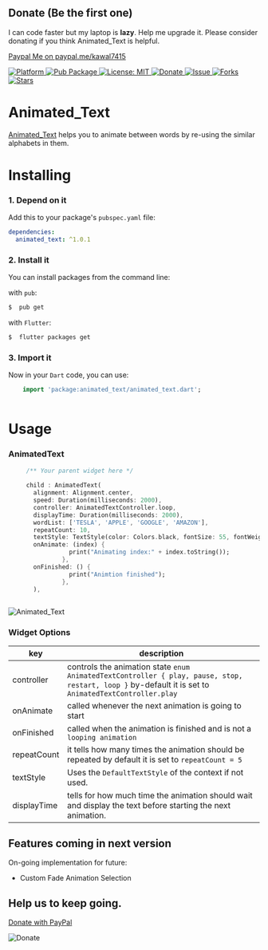 ## Donate (Be the first one)

I can code faster but my laptop is **lazy**. Help me upgrade it. Please consider donating if you think Animated_Text is helpful. 

[Paypal Me on paypal.me/kawal7415](https://www.paypal.me/kawal7415)

  <a href="https://flutter.io">  
    <img src="https://img.shields.io/badge/Platform-Flutter-yellow.svg"  
      alt="Platform" />  
  </a> 
   <a href="https://pub.dartlang.org/packages/animated_text">  
    <img src="https://img.shields.io/pub/v/animated_text.svg"  
      alt="Pub Package" />  
  </a>
   <a href="https://opensource.org/licenses/MIT">  
    <img src="https://img.shields.io/badge/License-MIT-red.svg"  
      alt="License: MIT" />  
  </a>  
   <a href="https://www.paypal.me/kawal7415">  
    <img src="https://img.shields.io/badge/Donate-PayPal-green.svg"  
      alt="Donate" />  
  </a>
   <a href="https://github.com/kawal7415/animated_text/issues">  
    <img src="https://img.shields.io/github/issues/kawal7415/animated_text"  
      alt="Issue" />  
  </a> 
   <a href="https://github.com/kawal7415/animated_text/network">  
    <img src="https://img.shields.io/github/forks/kawal7415/animated_text"  
      alt="Forks" />  
  </a> 
   <a href="https://github.com/kawal7415/animated_text/stargazers">  
    <img src="https://img.shields.io/github/stars/kawal7415/animated_text"  
      alt="Stars" />  
  </a>

# Animated_Text

[Animated_Text](https://www.pub.dev/packages/animated_text) helps you to animate between words by re-using the similar alphabets in them.


# Installing

### 1. Depend on it
Add this to your package's `pubspec.yaml` file:

```yaml
dependencies:
  animated_text: ^1.0.1
```

### 2. Install it

You can install packages from the command line:

with `pub`:

```css
$  pub get
```

with `Flutter`:

```css
$  flutter packages get
```

### 3. Import it

Now in your `Dart` code, you can use: 

````dart
    import 'package:animated_text/animated_text.dart';
    
````


# Usage

 ### AnimatedText
 
 ````dart
      /** Your parent widget here */
      
      child : AnimatedText(
        alignment: Alignment.center,
        speed: Duration(milliseconds: 2000),
        controller: AnimatedTextController.loop,
        displayTime: Duration(milliseconds: 2000),
        wordList: ['TESLA', 'APPLE', 'GOOGLE', 'AMAZON'],
        repeatCount: 10,
        textStyle: TextStyle(color: Colors.black, fontSize: 55, fontWeight: FontWeight.w700),
        onAnimate: (index) {
                  print("Animating index:" + index.toString());
                },
        onFinished: () {
                  print("Animtion finished");
                },
        ),
      
   ````
 
<img src="https://github.com/kawal7415/animated_text/blob/master/tesla.gif?raw=true" 
      alt="Animated_Text" /> 
  

### Widget Options
key | description
------------ | -------------
 controller | controls the animation state ````enum AnimatedTextController { play, pause, stop, restart, loop }```` by-default it is set to ````AnimatedTextController.play````
 onAnimate | called whenever the next animation is going to start
 onFinished | called when the animation is finished and is not a ````looping animation````
 repeatCount | it tells how many times the animation should be repeated by default it is set to ````repeatCount = 5````
 textStyle | Uses the ````DefaultTextStyle```` of the context if not used.
 displayTime | tells for how much time the animation should wait and display the text before starting the next animation.
 
 
## Features coming in next version
On-going implementation for future:
- Custom Fade Animation Selection

## Help us to keep going.

[Donate with PayPal](https://www.paypal.me/kawal7415)

<img src="https://github.com/kawal7415/animated_text/blob/master/support-us.gif?raw=true"  
      alt="Donate" />
